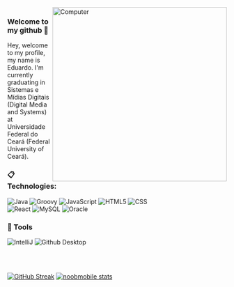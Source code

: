 <img src="https://raw.githubusercontent.com/MicaelliMedeiros/micaellimedeiros/master/image/computer-illustration.png" min-width="400px" max-width="400px" width="400px" align="right" alt="Computer">

### Welcome to my github 💫
Hey, welcome to my profile, my name is Eduardo. I'm currently graduating in Sistemas e Mídias Digitais (Digital Media and Systems) at Universidade Federal do Ceará (Federal University of Ceará).

### :clipboard: Technologies:

  ![Java](https://img.shields.io/badge/Java-ED8B00?style=for-the-badge&logo=java&logoColor=white)
  ![Groovy](https://img.shields.io/badge/Groovy-1572B6?style=for-the-badge&logo=apache-groovy&logoColor=white)
  ![JavaScript](https://img.shields.io/badge/JavaScript-F7DF1E?style=for-the-badge&logo=javascript&logoColor=black)
  ![HTML5](https://img.shields.io/badge/HTML5-E34F26?style=for-the-badge&logo=html5&logoColor=white)
  ![CSS](https://img.shields.io/badge/CSS3-1572B6?style=for-the-badge&logo=css3&logoColor=white)  
  ![React](https://img.shields.io/badge/react%20-%2320232a.svg?&style=for-the-badge&logo=react&logoColor=%2361DAFB)
  ![MySQL](https://img.shields.io/badge/MySQL-00000F?style=for-the-badge&logo=mysql&logoColor=white)
  ![Oracle](https://img.shields.io/badge/Oracle-E34F26?style=for-the-badge&logo=Oracle&logoColor=white)

### 🚀 Tools

  ![IntelliJ](https://img.shields.io/badge/IntelliJ-000000?style=for-the-badge&logo=intellij-idea&logoColor=blue)
  ![Github Desktop](https://img.shields.io/badge/GitHub_Desktop-gray?style=for-the-badge&logo=github&logoColor=purple)

<br/>

  
<br/>

[![GitHub Streak](http://github-readme-streak-stats.herokuapp.com?user=noobmobile&theme=tokyonight&fire=DD6400&ring=DD6400&currStreakNum=DD985F&stroke=484848)](https://git.io/streak-stats)
[![noobmobile stats](https://github-readme-stats.vercel.app/api?username=noobmobile&layout=compact&theme=tokyonight&hide_title=true&show_icons=true&count_private=true)](https://github.com/noobmobile/)
